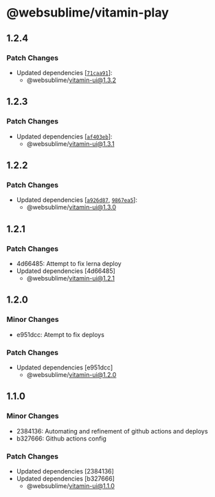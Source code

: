 # @websublime/vitamin-play

## 1.2.4

### Patch Changes

- Updated dependencies [[`71caa91`](https://github.com/websublime/vitamin/commit/71caa91e8156cc0060e3f3d86b806bef645954fe)]:
  - @websublime/vitamin-ui@1.3.2

## 1.2.3

### Patch Changes

- Updated dependencies [[`af403eb`](https://github.com/websublime/vitamin/commit/af403ebe7c6eef572417892ea909d92ca3fec976)]:
  - @websublime/vitamin-ui@1.3.1

## 1.2.2

### Patch Changes

- Updated dependencies [[`a926d87`](https://github.com/websublime/vitamin/commit/a926d875fceb10f215c20c760e6ec0cde2b5b338), [`9867ea5`](https://github.com/websublime/vitamin/commit/9867ea59e3bf54ca1573bd6a64c962c25e7447d7)]:
  - @websublime/vitamin-ui@1.3.0

## 1.2.1

### Patch Changes

- 4d66485: Attempt to fix lerna deploy
- Updated dependencies [4d66485]
  - @websublime/vitamin-ui@1.2.1

## 1.2.0

### Minor Changes

- e951dcc: Atempt to fix deploys

### Patch Changes

- Updated dependencies [e951dcc]
  - @websublime/vitamin-ui@1.2.0

## 1.1.0

### Minor Changes

- 2384136: Automating and refinement of github actions and deploys
- b327666: Github actions config

### Patch Changes

- Updated dependencies [2384136]
- Updated dependencies [b327666]
  - @websublime/vitamin-ui@1.1.0
